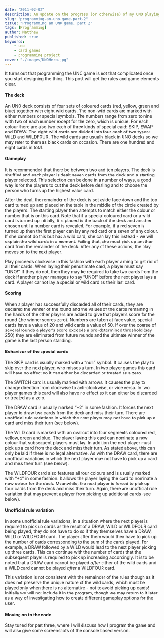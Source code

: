 ```yaml
---
date: "2011-02-02"
description: An update on the progress (or otherwise) of my UNO playing C++ program.
slug: "programming-an-uno-game-part-2" 
title: "Programming an UNO game, part 2"
tags: [Programming]
author: Matthew
published: true
keywords:
    - uno
    - card games
    - programming project
cover: "./images/UNOHero.jpg"
---
```


It turns out that programming the UNO game is not that complicated once you start designing the thing. This post will get the rules and game elements clear.

#### The deck

An UNO deck consists of four sets of coloured cards (red, yellow, green and blue) together with eight wild cards. The non-wild cards are marked with either numbers or special symbols. The numbers range from zero to nine with two of each number except for the zero, which is unique. For each colour there are also two each of three kinds of special card: SKIP, SWAP and DRAW. The eight wild cards are divided into four each of two types: WILD and WILDFOUR. The wild cards are usually black in UNO decks so we may refer to them as black cards on occasion. There are one hundred and eight cards in total.

#### Gameplay

It is recommended that there be between two and ten players. The deck is shuffled and each player is dealt seven cards from the deck and a starting player selected. This selection can be done in a number of ways, a good way is for the players to cut the deck before dealing and to choose the person who turns up the highest value card.

After the deal, the remainder of the deck is set aside face down and the top card turned up and placed on the table in the middle of the circle created by the players. The starting player then attempts to match either the colour or number that is on this card. Note that if a special coloured card or a wild card is turned up initially, it is placed to the back of the deck and another chosen until a number card is revealed. For example, if a red seven is turned up then the first player can lay any red card or a seven of any colour. If she cannot do this but has a wild card, she can lay this instead - we will explain the wild cards in a moment. Failing that, she must pick up another card from the remainder of the deck. After any of these actions, the play moves on to the next player.

Play proceeds clockwise in this fashion with each player aiming to get rid of all their cards. When laying their penultimate card, a player must say “UNO!”. If they do not, then they may be required to take two cards from the deck if another player manages to say “UNO!” before the next player lays a card. A player cannot lay a special or wild card as their last card.

#### Scoring

When a player has successfully discarded all of their cards, they are declared the winner of the round and the values of the cards remaining in the hands of the other players are added to give that player’s score for the round (the winner scores zero). Numbers are taken at face value, special cards have a value of 20 and wild cards a value of 50. If over the course of several rounds a player’s score exceeds a pre-determined threshold (say 250) they are eliminated from future rounds and the ultimate winner of the game is the last person standing.

#### Behaviour of the special cards

The SKIP card is usually marked with a “null” symbol. It causes the play to skip over the next player, who misses a turn. In two player games this card will have no effect so it can either be discarded or treated as a zero.

The SWITCH card is usually marked with arrows. It causes the play to change direction from clockwise to anti-clockwise, or vice versa. In two player games this card will also have no effect so it can either be discarded or treated as a zero.

The DRAW card is usually marked “+2” in some fashion. It forces the next player to draw two cards from the deck and miss their turn. There are unofficial rule variations in which the next player may not have to pick up a card and miss their turn (see below).

The WILD card is marked with an oval cut into four segments coloured red, yellow, green and blue. The player laying this card can nominate a new colour that subsequent players must lay. In addition the next player must pick up a card from the deck and miss their turn. As stated above, this can only be laid if there is no legal alternative. As with the DRAW card, there are unofficial variations in which the next player may not have to pick up a card and miss their turn (see below).

The WILDFOUR card also features all four colours and is usually marked with “+4” in some fashion. It allows the player laying the card to nominate a new colour for the deck. Meanwhile, the next player is forced to pick up four cards from the deck and miss their turn. Again, there are unofficial rule variation that may prevent a player from picking up additional cards (see below).

#### Unofficial rule variation

In some unofficial rule variations, in a situation where the next player is required to pick up cards as the result of a DRAW, WILD or WILDFOUR card being played, they do not have to do so if they themselves have a DRAW, WILD or WILDFOUR card. The player after them would then have to pick up the number of cards corresponding to the sum of the cards played. For example, a DRAW followed by a WILD would lead to the next player picking up three cards. This can continue with the number of cards that the subsequent player is required to pick up increasing accordingly. It is to be noted that a DRAW card cannot be played _after_ either of the wild cards and a WILD card cannot be played _after_ a WILDFOUR card.

This variation is not consistent with the remainder of the rules though as it does not preserve the unique nature of the wild cards, which must be played only when there is no alternative - not to avoid picking up cards! Initially we will not include it in the program, though we may return to it later as a way of investigating how to create different gameplay options for the user.

#### Moving on to the code

Stay tuned for part three, where I will discuss how I program the game and will also give some screenshots of the console based version.

